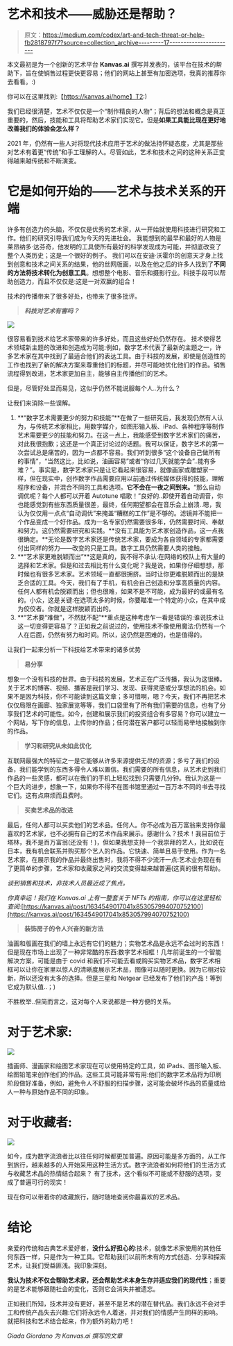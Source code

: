 # 艺术和技术——威胁还是帮助？

> 原文：<https://medium.com/codex/art-and-tech-threat-or-help-fb2818797f7?source=collection_archive---------17----------------------->

本文最初是为一个创新的艺术平台 **Kanvas.ai** 撰写并发表的，该平台在技术的帮助下，旨在使销售过程更快更容易；他们的网站上甚至有加密选项，我真的推荐你去看看。:)

你可以在这里找到:【https://kanvas.ai/home】T2:)

我们已经很清楚，艺术不仅仅是一个“制作精良的人物”；背后的想法和概念是真正重要的，然后，技能和工具将帮助艺术家们实现它。但是**如果工具能比现在更好地改善我们的体验会怎么样？**

2021 年，仍然有一些人对将现代技术应用于艺术的做法持怀疑态度，尤其是那些对艺术有着更“传统”和手工理解的人。尽管如此，艺术和技术之间的这种关系正变得越来越传统和不断演变。

# **它是如何开始的——艺术与技术关系的开端**

许多有创造力的头脑，不仅仅是优秀的艺术家，从一开始就使用科技进行研究和工作。他们的研究引导我们成为今天的先进社会。
我能想到的最早和最好的人物是莱昂纳多·达芬奇，他发明的工具使所有最好的科学发现成为可能，并彻底改变了整个人类历史；这是一个很好的例子。
我们可以在安迪·沃霍尔的创意天才身上找到创意和技术之间关系的结果，他的丝网版画，以及在他之后的许多人找到了**不同的方法将技术转化为创意工具**。想想整个电影、音乐和摄影行业。科技手段可以帮助创造力，而且不仅仅是:这是一对双赢的组合！

技术的传播带来了很多好处，也带来了很多批评。

> ***科技对艺术有害吗？***

![](img/8b75ee2520e0c8f942415c9ee26c637e.png)

很容易看到技术给艺术家带来的许多好处，而且这些好处仍然存在。
技术使得艺术领域新主题的改进和创造成为可能:例如，数字艺术代表了最新的主题之一，许多艺术家在其中找到了最适合他们的表达工具。由于科技的发展，即使是创造性的工作也找到了新的解决方案来尊重他们的标题，并尽可能地优化他们的作品。销售流程得到改进，艺术家更加自主，能够自主传播他们的艺术。

但是，尽管好处显而易见，这似乎仍然不能说服每个人..为什么？

让我们来消除一些误解。

1.  **“数字艺术需要更少的努力和技能”**在做了一些研究后，我发现仍然有人认为，与传统艺术家相比，用数字媒介，如图形输入板、iPad、各种程序等制作艺术需要更少的技能和努力。在这一点上，我能感受到数字艺术家们的痛苦，对此我很抱歉；这还是一个真正讨论过的话题。我可以保证，数字艺术的第一次尝试总是痛苦的，因为一点都不容易。我们听到很多“这个设备自己做所有的事情”，“当然这比，比如说，油画容易”或者“你过几天就能学会”..能有多难？”。事实是，数字艺术家只是让它看起来很容易，就像画家或雕塑家一样，但在现实中，创作数字作品需要应用以前通过传统媒体获得的技能，理解程序和设备，并混合不同的工具和选项。**它不会在一夜之间到来。**“那么自动调优呢？每个人都可以开着 Autotune 唱歌！”良好的..即使开着自动调音，你也能感觉到有些东西质量很差，最终，任何期望都会在音乐会上崩溃..嗯，我认为仅仅用一点点“自动调优”来掩盖“糟糕的工作”是不够的。滤镜并不能把一个作品变成一个好作品。成为一名专家仍然需要很多年，仍然需要时间、奉献和努力。这仍然需要研究和实践。**没有工具能为艺术家创造作品，这一点我很确定。**无论是数字艺术家还是传统艺术家，要成为各自领域的专家都需要付出同样的努力——改变的只是工具。数字工具仍然需要人类的接触。
2.  **“艺术家更难脱颖而出”**这是真的，我不得不承认:在网络的校队上有大量的选择和艺术家。但是和过去相比有什么变化呢？我是说，如果你仔细想想，那时候也有很多艺术家。艺术领域一直都很拥挤。当时让你更难脱颖而出的是缺乏合适的工具。今天，我们有了手机，有机会自己创造和分享高质量的内容。任何人都有机会脱颖而出；但也很难，如果不是不可能，成为最好的或最有名的。小众，这是关键:在选项太多的时候，你要瞄准一个特定的小众，在其中成为佼佼者。你就是这样脱颖而出的。
3.  **“艺术要“难做”，不然就不配”**重点是这种考虑乍一看是错误的:谁说技术让这一切变得更容易了？正如我之前说过的，使用技术不像使用魔法:仍然有一个人在后面，仍然有努力和时间。所以，这仍然是困难的，也是值得的。

让我们一起来分析一下科技给艺术带来的诸多优势

> **易分享**

想象一个没有科技的世界。由于科技的发展，艺术正在广泛传播，我认为这很棒。关于艺术的博客、视频、播客是我们学习、发现、获得灵感或分享想法的机会。如果不是因为科技，你不可能读到这篇文章；多可惜啊，嗯？今天，我们不再把艺术仅仅局限在画廊、独家展览等等，我们口袋里有了所有我们需要的信息，也有了分享我们艺术的可能性。如今，创建和展示我们的投资组合有多容易？你可以建立一个网站，写下你的信息，上传你的作品；任何潜在客户都可以轻而易举地接触到你的作品。

> **学习和研究从未如此优化**

互联网最强大的特征之一是它能够从许多来源提供无尽的资源；多亏了我们的设备，我们能学到的东西多得令人难以置信。我们需要的所有信息，从艺术史到我们作品的一些灵感，都可以在我们的手机上轻松找到:只需要几分钟。我认为这是一个巨大的进步，想象一下，如果你不得不在图书馆里通过一百万本不同的书去寻找它们。这有点麻烦而且费时。

> **买卖艺术品的改进**

最后，任何人都可以买卖他们的艺术品。任何人。你不必成为百万富翁来支持你最喜欢的艺术家，也不必拥有自己的艺术作品来展示。感谢什么？技术！我目前位于塔林，我不是百万富翁(还没有！)，但如果我想支持一个我崇拜的艺人，比如说在日本，我有机会联系并购买那个艺人的作品。它快速、简单且易于使用。作为一名艺术家，在展示我的作品并最终出售时，我将不得不少流汗一点:艺术业务现在有了更简单的步骤，艺术家和收藏家之间的交流变得越来越普遍(这真的很有帮助)。

*谈到销售和技术，非技术人员最近成了焦点。*

*你真幸运！我们在 Kanvas.ai 上有一整套关于 NFTs 的指南，你可以在这里轻松查阅:*[https://kanvas.ai/post/1634549017041x853057994070752100](https://kanvas.ai/post/1634549017041x853057994070752100)

> **装饰房子的令人兴奋的新方法**

油画和版画在我们的墙上永远有它们的魅力；实物艺术品是永远不会过时的东西！但是现在市场上出现了一种非常酷的东西:数字艺术相框！几年前诞生的一个智能解决方案，可能是由于 covid 和我们不可能去看或购买实物艺术品，数字艺术相框可以让你在家里以惊人的清晰度展示艺术品，图像可以随时更换。因为它相对较新，所以还没有太多的选择。但是三星和 Netgear 已经发布了他们的产品！等到它成为默认值..；)

不胜枚举..但简而言之，这对每个人来说都是一种方便的关系。

# 对于艺术家:

![](img/f0d91f2bd4f9479692030dcd872a79ae.png)

插画师、漫画家和绘图艺术家现在可以使用特定的工具，如 iPads、图形输入板、绘图铅笔来创作他们的作品。这些工具可能非常有用:他们的数字艺术品将为印刷阶段做好准备，例如，避免令人不舒服的扫描步骤，这可能会破坏作品的质量或给人一种与原始作品不同的印象。

# 对于收藏者:

![](img/e826fba60bb9709561cc574a0edae839.png)

如今，成为数字流浪者比以往任何时候都更加普遍。原因可能是多方面的，从工作到旅行，越来越多的人开始采用这种生活方式。数字流浪者如何将他们的生活方式与收藏艺术品的热情结合起来？
有了技术，这个看似不可能或不舒服的选项，变成了普遍可行的现实！

现在你可以带着你的收藏旅行，随时随地查阅你最喜欢的艺术品。

# 结论

亲爱的传统和古典艺术爱好者，**没什么好担心的**:技术，就像艺术家使用的其他任何东西一样，只是作为一种工具。它帮助我们以前所未有的方式创造、分享和探索艺术，让我们受益匪浅。我印象深刻。

**我认为技术不仅会帮助艺术家，还会帮助艺术本身生存并适应我们的现代性**；重要的是艺术能够跟随社会的变化，否则它会消失并被遗忘。

正如我们所知，技术并没有更好，甚至不是艺术的潜在替代品。我们永远不会对手工和传统产品失去兴趣:它们将永远令人着迷，并对我们的情感产生同样的影响。就把科技和艺术结合起来，作为额外的助力吧！

*Giada Giordano 为 Kanvas.ai 撰写的文章*